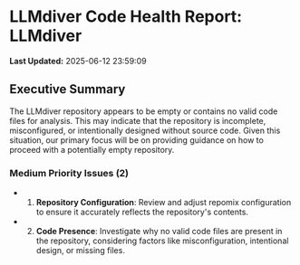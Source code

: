 # LLMdiver Code Health Report: LLMdiver
**Last Updated:** 2025-06-12 23:59:09

## Executive Summary
The LLMdiver repository appears to be empty or contains no valid code files for analysis. This may indicate that the repository is incomplete, misconfigured, or intentionally designed without source code. Given this situation, our primary focus will be on providing guidance on how to proceed with a potentially empty repository.

### Medium Priority Issues (2)
- 1. **Repository Configuration**: Review and adjust repomix configuration to ensure it accurately reflects the repository's contents.
- 2. **Code Presence**: Investigate why no valid code files are present in the repository, considering factors like misconfiguration, intentional design, or missing files.

